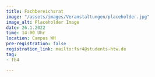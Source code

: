 ```yaml
---
title: Fachbereichsrat
image: "/assets/images/Veranstaltungen/placeholder.jpg"
image_alt: Placeholder Image
date: 26.1.2022
time: 14:00 Uhr
location: Campus WH
pre-registration: false
registration_link: mailto:fsr4@students-htw.de
tag:
- fb4

---
```

